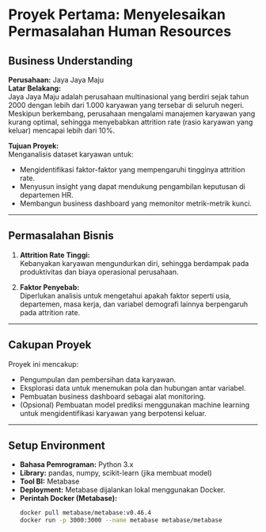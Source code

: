 # Proyek Pertama: Menyelesaikan Permasalahan Human Resources

## Business Understanding
**Perusahaan:** Jaya Jaya Maju  
**Latar Belakang:**  
Jaya Jaya Maju adalah perusahaan multinasional yang berdiri sejak tahun 2000 dengan lebih dari 1.000 karyawan yang tersebar di seluruh negeri. Meskipun berkembang, perusahaan mengalami manajemen karyawan yang kurang optimal, sehingga menyebabkan attrition rate (rasio karyawan yang keluar) mencapai lebih dari 10%.

**Tujuan Proyek:**  
Menganalisis dataset karyawan untuk:
- Mengidentifikasi faktor-faktor yang mempengaruhi tingginya attrition rate.
- Menyusun insight yang dapat mendukung pengambilan keputusan di departemen HR.
- Membangun business dashboard yang memonitor metrik-metrik kunci.

---

## Permasalahan Bisnis
1. **Attrition Rate Tinggi:**  
   Kebanyakan karyawan mengundurkan diri, sehingga berdampak pada produktivitas dan biaya operasional perusahaan.

2. **Faktor Penyebab:**  
   Diperlukan analisis untuk mengetahui apakah faktor seperti usia, departemen, masa kerja, dan variabel demografi lainnya berpengaruh pada attrition rate.

---

## Cakupan Proyek
Proyek ini mencakup:
- Pengumpulan dan pembersihan data karyawan.
- Eksplorasi data untuk menemukan pola dan hubungan antar variabel.
- Pembuatan business dashboard sebagai alat monitoring.
- (Opsional) Pembuatan model prediksi menggunakan machine learning untuk mengidentifikasi karyawan yang berpotensi keluar.

---

## Setup Environment
- **Bahasa Pemrograman:** Python 3.x  
- **Library:** pandas, numpy, scikit-learn (jika membuat model)  
- **Tool BI:** Metabase  
- **Deployment:** Metabase dijalankan lokal menggunakan Docker.  
- **Perintah Docker (Metabase):**
  ```bash
  docker pull metabase/metabase:v0.46.4
  docker run -p 3000:3000 --name metabase metabase/metabase
